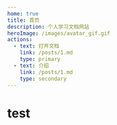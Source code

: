 ```yaml
---
home: true
title: 首页
description: 个人学习文档网站
heroImage: /images/avatar_gif.gif
actions:
  - text: 打开文档
    link: /posts/1.md
    type: primary
  - text: 介绍
    link: /posts/1.md
    type: secondary
---
```




# test

